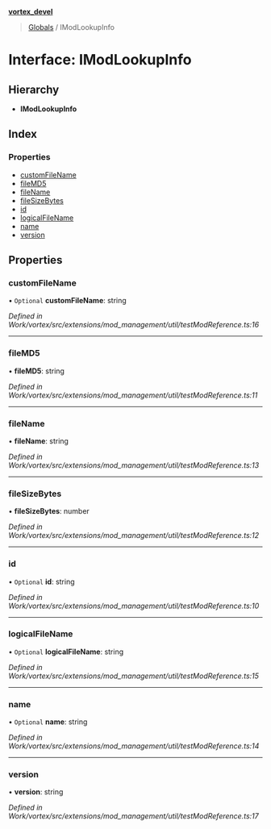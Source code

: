 **[vortex_devel](../README.md)**

> [Globals](../globals.md) / IModLookupInfo

# Interface: IModLookupInfo

## Hierarchy

* **IModLookupInfo**

## Index

### Properties

* [customFileName](imodlookupinfo.md#customfilename)
* [fileMD5](imodlookupinfo.md#filemd5)
* [fileName](imodlookupinfo.md#filename)
* [fileSizeBytes](imodlookupinfo.md#filesizebytes)
* [id](imodlookupinfo.md#id)
* [logicalFileName](imodlookupinfo.md#logicalfilename)
* [name](imodlookupinfo.md#name)
* [version](imodlookupinfo.md#version)

## Properties

### customFileName

• `Optional` **customFileName**: string

*Defined in Work/vortex/src/extensions/mod_management/util/testModReference.ts:16*

___

### fileMD5

•  **fileMD5**: string

*Defined in Work/vortex/src/extensions/mod_management/util/testModReference.ts:11*

___

### fileName

•  **fileName**: string

*Defined in Work/vortex/src/extensions/mod_management/util/testModReference.ts:13*

___

### fileSizeBytes

•  **fileSizeBytes**: number

*Defined in Work/vortex/src/extensions/mod_management/util/testModReference.ts:12*

___

### id

• `Optional` **id**: string

*Defined in Work/vortex/src/extensions/mod_management/util/testModReference.ts:10*

___

### logicalFileName

• `Optional` **logicalFileName**: string

*Defined in Work/vortex/src/extensions/mod_management/util/testModReference.ts:15*

___

### name

• `Optional` **name**: string

*Defined in Work/vortex/src/extensions/mod_management/util/testModReference.ts:14*

___

### version

•  **version**: string

*Defined in Work/vortex/src/extensions/mod_management/util/testModReference.ts:17*

